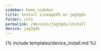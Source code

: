 ```yaml
---
sidebar: home_sidebar
title: Install LineageOS on jag3gds
folder: info
permalink: /devices/jag3gds/install
device: jag3gds
---
```

{% include templates/device_install.md %}
